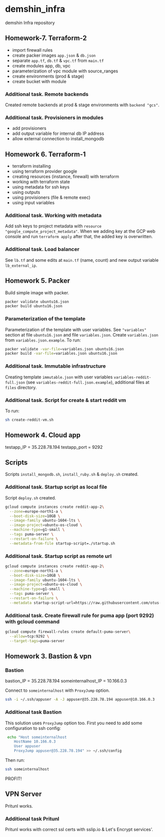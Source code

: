 # demshin_infra

demshin Infra repository

## Homework-7. Terraform-2

- import firewall rules
- create packer images `app.json` & `db.json`
- separate `app.tf`, `db.tf` & `vpc.tf` from `main.tf`
- create modules app, db, vpc
- parameterization of vpc module with source_ranges
- create environments (prod & stage)
- create bucket with module

### Additional task. Remote backends

Created remote backends at prod & stage environments with `backend "gcs"`.

### Additional task. Provisioners in modules

- add provisioners
- add output variable for internal db IP address
- allow external connection to install_mongodb

## Homework 6. Terraform-1

- terraform installing
- using terraform provider google
- creating resources (instance, firewall) with terraform
- working with terraform state
- using metadata for ssh keys
- using outputs
- using provisioners (file & remote exec)
- using input variables

### Additional task. Working with metadata

Add ssh keys to project metadata with `resource "google_compute_project_metadata"`.
When we adding key at the GCP web console and run `terraform apply` after that, the added key is overwritten.

### Additional task. Load balancer

See `lb.tf` and some edits at `main.tf` (name, count) and new output variable `lb_external_ip`.

## Homework 5. Packer

Build simple image with packer.

```bash
packer validate ubuntu16.json
packer build ubuntu16.json
```

### Parameterization of the template

Parameterization of the template with user variables. See `"variables"` section at file `ubuntu16.json` and file `variables.json`. Create `variables.json` from `variables.json.example`. To run:

```bash
packer validate -var-file=variables.json ubuntu16.json
packer build -var-file=variables.json ubuntu16.json
```

### Additional task. Immutable infrastructure

Creating template `immutable.json` with user variables `variables-reddit-full.json` (see `variables-reddit-full.json.example`), additional files at `files` directory.

### Additional task. Script for create & start reddit vm

To run:

```bash
sh create-reddit-vm.sh
```

## Homework 4. Cloud app

testapp_IP = 35.228.78.194
testapp_port = 9292

## Scripts

Scripts `install_mongodb.sh`, `install_ruby.sh` & `deploy.sh` created.

### Additional task. Startup script as local file

Script `deploy.sh` created.

```bash
gcloud compute instances create reddit-app-2\
  --zone=europe-north1-a \
  --boot-disk-size=10GB \
  --image-family ubuntu-1604-lts \
  --image-project=ubuntu-os-cloud \
  --machine-type=g1-small \
  --tags puma-server \
  --restart-on-failure \
  --metadata-from-file startup-script=./startup.sh
```

### Additional task. Startup script as remote url

```bash
gcloud compute instances create reddit-app-2\
  --zone=europe-north1-a \
  --boot-disk-size=10GB \
  --image-family ubuntu-1604-lts \
  --image-project=ubuntu-os-cloud \
  --machine-type=g1-small \
  --tags puma-server \
  --restart-on-failure \
  --metadata startup-script-url=https://raw.githubusercontent.com/otus-DevOps-2019-08/demshin_infra/startup.sh
```

### Additional task. Create firewall rule for puma app (port 9292) with gcloud command

```bash
gcloud compute firewall-rules create default-puma-server\
  --allow=tcp:9292 \
  --target-tags=puma-server
```

## Homework 3. Bastion & vpn

### Bastion

bastion_IP = 35.228.78.194
someinternalhost_IP = 10.166.0.3

Connect to `someinternalhost` with `ProxyJump` option.

```bash
ssh -i ~/.ssh/appuser -A -J appuser@35.228.78.194 appuser@10.166.0.3
```

### Additional task Bastion

This solution uses `ProxyJump` option too. First you need to add some configuration to ssh config:

```bash
 echo "Host someinternalhost
    HostName 10.166.0.3
    User appuser
    ProxyJump appuser@35.228.78.194" >> ~/.ssh/config
```

Then run:

```bash
ssh someinternalhost
```

PROFIT!

## VPN Server

Pritunl works.

### Additional task Pritunl

Pritunl works with correct ssl certs with sslip.io & Let's Encrypt services'.
